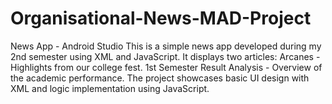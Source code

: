 # Organisational-News-MAD-Project
News App - Android Studio
This is a simple news app developed during my 2nd semester using XML and JavaScript. It displays two articles:
Arcanes - Highlights from our college fest.
1st Semester Result Analysis - Overview of the academic performance.
The project showcases basic UI design with XML and logic implementation using JavaScript.

